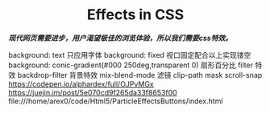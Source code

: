 # <center>Effects in CSS</center>

***现代网页需要进步，用户渴望极佳的浏览体验，所以我们需要css特效。***


background: text 只应用字体
background: fixed 视口固定配合以上实现镂空
background: conic-gradient(#000 250deg,transparent 0) 扇形百分比
filter 特效
backdrop-filter 背景特效
mix-blend-mode 滤镜
clip-path
mask
scroll-snap
https://codepen.io/alphardex/full/OJPvMGx
https://juejin.im/post/5e070cd9f265da33f8653f00
file:///home/arex0/code/Html5/ParticleEffectsButtons/index.html
